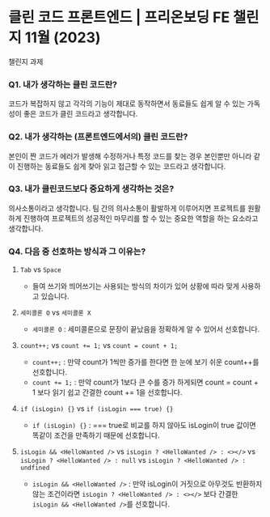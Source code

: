 # 클린 코드 프론트엔드 | 프리온보딩 FE 챌린지 11월 (2023)

챌린지 과제
### Q1. 내가 생각하는 클린 코드란?
코드가 복잡하지 않고 각각의 기능이 제대로 동작하면서 동료들도 쉽게 알 수 있는 가독성이 좋은 코드가 클린 코드라고 생각합니다.

### Q2. 내가 생각하는 (프론트엔드에서의) 클린 코드란?
본인이 짠 코드가 에러가 발생해 수정하거나 특정 코드를 찾는 경우 본인뿐만 아니라 같이 진행하는 동료들도 쉽게 찾아 읽고 접근할 수 있는 코드라고 생각합니다.

### Q3. 내가 클린코드보다 중요하게 생각하는 것은?
의사소통이라고 생각합니다. 팀 간의 의사소통이 활발하게 이루어지면 프로젝트를 원활하게 진행하여 프로젝트의 성공적인 마무리를 할 수 있는 중요한 역할을 하는 요소라고 생각합니다.

### Q4. 다음 중 선호하는 방식과 그 이유는?
1. `Tab` vs `Space`
   - 들여 쓰기와 띄어쓰기는 사용되는 방식의 차이가 있어 상황에 따라 맞게 사용하고 있습니다.

2. `세미콜론 O` vs `세미콜론 X`
   - `세미콜론 O` : 세미콜론으로 문장이 끝났음을 정확하게 알 수 있어서 선호합니다.

3. `count++;` vs `count += 1;` vs `count = count + 1;`
   - `count++;` : 만약 count가 1씩만 증가를 한다면 한 눈에 보기 쉬운 count++를 선호합니다.
   - `count += 1;` : 만약 count가 1보다 큰 수를 증가 하게되면 count = count + 1 보다 읽기 쉽고 간결한 count += 1을 선호합니다.
  
4. `if (isLogin) {}` vs `if (isLogin === true) {}`
   - `if (isLogin) {}` : === true로 비교를 하지 않아도 isLogin이 true 값이면 똑같이 조건을 만족하기 때문에 선호합니다.

5. `isLogin && <HelloWanted />` vs `isLogin ? <HelloWanted /> : <></>` vs `isLogin ? <HelloWanted /> : null` vs `isLogin ? <HelloWanted /> : undfined`
   - `isLogin && <HelloWanted />` : 만약 isLogin이 거짓으로 아무것도 반환하지 않는 조건이라면 `isLogin ? <HelloWanted /> : <></>` 보다 간결한 `isLogin && <HelloWanted />`를 선호합니다.
